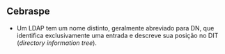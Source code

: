 ## Cebraspe
- Um LDAP tem um nome distinto, geralmente abreviado para DN, que identifica exclusivamente uma entrada e descreve sua posição no DIT (_directory information tree_).